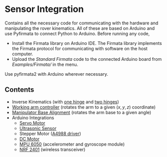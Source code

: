 # Sensor Integration
Contains all the necessary code for communicating with the hardware and manipulating the rover kinematics. All of these are based on Arduino and use Pyfirmata to connect Python to Arduino. Before running any code,

- Install the Firmata library on Arduino IDE. The Firmata library implements the Firmata protocol for communicating with software on the host computer.
- Upload the *Standard Firmata* code to the connected Arduino board from *Examples/Firmata/* in the menu. 

Use pyfirmata2 with Arduino wherever necessary.

## Contents

- Inverse Kinematics (with [one hinge](inverse%20kinematics/inverse_kin%202%20arms.py) and [two hinges](inverse%20kinematics/inverse_kin%203%20arms.py))
- [Working arm controller](arm_working.ipynb) (rotates the arm to a given $(x,y,z)$ coordinate)
- [Manipulator Base Alignment](basealign.py) (rotates the arm base to a given angle)
- Arduino Integrations
  - [Servo Motor](servo/servo.py)
  - [Ultrasonic Sensor](ultrasonic/ultrasonic.py)
  - Stepper Motor ([A4988 driver](StepperLib.py))
  - [DC Motor](dcmotor_encoder.py)
  - [MPU 6050](mpu6050.py) (accelerometer and gyroscope module)
  - [NRF 2401](nrf.py) (wireless transceiver)
